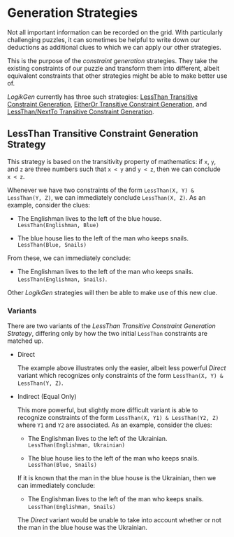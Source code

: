 
# Generation Strategies 

Not all important information can be recorded on the grid. With particularly challenging puzzles, it can sometimes be helpful to write down our deductions as additional clues to which we can apply our other strategies.

This is the purpose of the *constraint generation* strategies. They take the existing constraints of our puzzle and transform them into different, albeit equivalent constraints that other strategies might be able to make better use of. 

*LogikGen* currently has three such strategies: [LessThan Transitive Constraint Generation](LessThanTransitiveConstraintGenerationStrategy.md), [EitherOr Transitive Constraint Generation](EitherOrTransitiveConstraintGenerationStrategy.md), and [LessThan/NextTo Transitive Constraint Generation](LessThanNextToTransitiveConstraintGenerationStrategy.md).

## LessThan Transitive Constraint Generation Strategy

This strategy is based on the transitivity property of mathematics: if `x`, `y`, and `z` are three numbers such that `x < y` and `y < z`, then we can conclude `x < z`.

Whenever we have two constraints of the form `LessThan(X, Y) & LessThan(Y, Z)`, we can immediately conclude `LessThan(X, Z)`. As an example, consider the clues:

- The Englishman lives to the left of the blue house.  
    `LessThan(Englishman, Blue)`
    
- The blue house lies to the left of the man who keeps snails.  
    `LessThan(Blue, Snails)`

From these, we can immediately conclude:   

- The Englishman lives to the left of the man who keeps snails.  
    `LessThan(Englishman, Snails)`.

Other *LogikGen* strategies will then be able to make use of this new clue.

### Variants

There are two variants of the *LessThan Transitive Constraint Generation Strategy*, differing only by how the two initial `LessThan` constraints are matched up.

- Direct 
    
    The example above illustrates only the easier, albeit less powerful *Direct* variant which recognizes only constraints of the form `LessThan(X, Y) & LessThan(Y, Z)`.
    
- Indirect (Equal Only)  

    This more powerful, but slightly more difficult variant is able to recognize constraints of the form `LessThan(X, Y1) & LessThan(Y2, Z)` where `Y1` and `Y2` are associated. As an example, consider the clues:
    
    - The Englishman lives to the left of the Ukrainian.  
        `LessThan(Englishman, Ukrainian)`
        
    - The blue house lies to the left of the man who keeps snails.  
        `LessThan(Blue, Snails)`
        
    If it is known that the man in the blue house is the Ukrainian, then we can immediately conclude:
    
    - The Englishman lives to the left of the man who keeps snails.  
        `LessThan(Englishman, Snails)`
        
    The *Direct* variant would be unable to take into account whether or not the man in the blue house was the Ukrainian.

